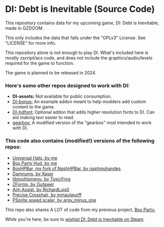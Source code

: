 # DI: Debt is Inevitable (Source Code)
This repository contains data for my upcoming game, DI: Debt is Inevitable, made in GZDOOM.

This only includes the data that falls under the "GPLv3" License. See "LICENSE" for more info.

This repository alone is not enough to play DI. What's included here is mostly zscript/acs code, and does not include the graphics/audio/levels required for the game to function.

The game is planned to be released in 2024.

### Here's some other repos designed to work with DI:
- **DI-assets:** Not available for public consumption.
- [DI-bonus:](https://github.com/catoidi/DI-bonus) An example addon meant to help modders add custom content to the game.
- [DI-hdfont:](https://github.com/catoidi/DI-hdfont) Optional addon that adds higher resolution fonts to DI. Can aid making text easier to read.
- [gearbox:](https://github.com/catoidi/gearbox) A modified version of the "gearbox" mod intended to work with DI.

### This code also contains (modified!) versions of the following repos:
- [Universal Hats, by me](https://github.com/catoidi/universal-hats)
- [Box Party Hud, by me](https://github.com/catoidi/box-party-hud)
- [BoxHPBar, my fork of NashHPBar, by nashmuhandes](https://github.com/catoidi/BoxHPBar)
- [Damnums, by Xaser](https://github.com/XaserAcheron/damnums)
- [libtooltipmenu, by ToxicFrog](https://github.com/ToxicFrog/doom-mods/tree/main/libtooltipmenu)
- [ZForms, by Gutawer](https://gitlab.com/Gutawer/gzdoom-zforms)
- [Aim Assist, by RichardLuis0](https://github.com/RicardoLuis0/AimAssist)
- [Precise Crosshair, by mmaulwurff](https://github.com/mmaulwurff/precise-crosshair)
- [PSprite speed scaler, by argv_minus_one](https://github.com/argv-minus-one/gzdoom-psprite-speed-scaling)


This repo also shares A LOT of code from my previous project, [Box Party.](https://github.com/catoidi/box-party-demo) 

While you're here, be sure to [wishist DI: Debt is Inevitable on Steam](https://store.steampowered.com/app/2318300/DI_Debt_is_Inevitable/).
